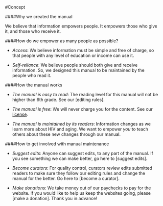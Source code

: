 #Concept

####Why we created the manual

We believe that information empowers people. It empowers those who give it, and those who receive it.

####How do we empower as many people as possible?

- *Access*: We believe information must be simple and free of charge, so that people with any level of education or income can use it. 

- *Self-reliance*: We believe people should both give and receive information. So, we designed this manual to be maintained by the people who read it. 

####How the manual works

- *The manual is easy to read*: The reading level for this manual will not be higher than 6th grade. See our [editing rules].

- *The manual is free*: We will never charge you for the content. See our [license](http://creativecommons.org/licenses/by-sa/4.0/).

- *The manual is maintained by its readers*: Information changes as we learn more about HIV and aging. We want to empower *you* to teach others about these new changes through our manual.

####How to get involved with manual maintenance

- *Suggest edits*: Anyone can suggest edits, to any part of the manual. If you see something we can make better, go here to [suggest edits]. 

- *Become curators*: For quality control, curators review edits submitted readers to make sure they follow our editing rules and change the manual for the better. Go here to [become a curator].

- *Make donations*: We take money out of our paychecks to pay for the website. If you would like to help us keep the websites going, please [make a donation]. Thank you in advance!
